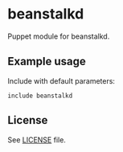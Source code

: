 # beanstalkd

Puppet module for beanstalkd.

## Example usage

Include with default parameters:
```
include beanstalkd
```

## License

See [LICENSE](LICENSE) file.
